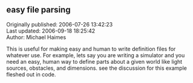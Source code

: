 ## easy file parsing  
Originally published: 2006-07-26 13:42:23  
Last updated: 2006-09-18 18:25:42  
Author: Michael Haimes  
  
This is useful for making easy and human to write definition files for whatever use. For example, lets say you are writing a simulator and you need an easy, human way to define parts about a given world like light sources, obstacles, and dimensions. see the discussion for this example fleshed out in code.